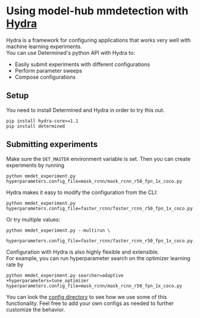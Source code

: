 # Using model-hub mmdetection with [Hydra](https://hydra.cc/)
Hydra is a framework for configuring applications that works very well with machine learning experiments.  
You can use Determined's python API with Hydra to:
* Easily submit experiments with different configurations
* Perform parameter sweeps
* Compose configurations

## Setup
You need to install Determined and Hydra in order to try this out.
```
pip install hydra-core>=1.1
pip install determined
```

## Submitting experiments
Make sure the `DET_MASTER` environment variable is set.  Then you can create experiments by running
```
python mmdet_experiment.py hyperparameters.config_file=mask_rcnn/mask_rcnn_r50_fpn_1x_coco.py
```

Hydra makes it easy to modify the configuration from the CLI:
```
python mmdet_experiment.py hyperparameters.config_file=faster_rcnn/faster_rcnn_r50_fpn_1x_coco.py
```

Or try multiple values:
```
python mmdet_experiment.py --multirun \
    hyperparameters.config_file=faster_rcnn/faster_rcnn_r50_fpn_1x_coco.py,detr/detr_r50_8x2_150e_coco.py
```

Configuration with Hydra is also highly flexible and extensible.  
For example, you can run hyperparameter search on the optimizer learning rate by
```
python mmdet_experiment.py searcher=adaptive +hyperparameters=tune_optimizer hyperparameters.config_file=mask_rcnn/mask_rcnn_r50_fpn_1x_coco.py
```
You can look the [config directory](configs) to see how we use some of this functionality.  Feel free to add your own configs as needed to further customize the behavior.



